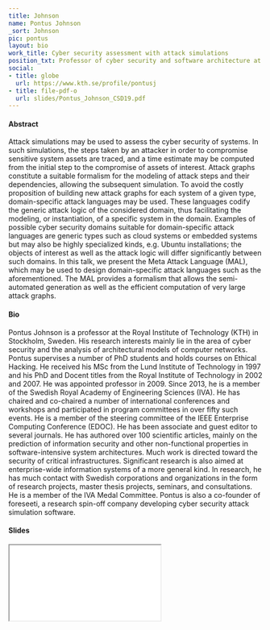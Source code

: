 ```yaml
---
title: Johnson
name: Pontus Johnson
_sort: Johnson
pic: pontus
layout: bio
work_title: Cyber security assessment with attack simulations
position_txt: Professor of cyber security and software architecture at KTH
social:
- title: globe
  url: https://www.kth.se/profile/pontusj
- title: file-pdf-o
  url: slides/Pontus_Johnson_CSD19.pdf
---
```


#### Abstract
Attack simulations may be used to assess the cyber security of systems. In such simulations, the steps taken by an attacker in order to compromise sensitive system assets are traced, and a time estimate may be computed from the initial step to the compromise of assets of interest. Attack graphs constitute a suitable formalism for the modeling of attack steps and their dependencies, allowing the subsequent simulation.
To avoid the costly proposition of building new attack graphs for each system of a given type, domain-specific attack languages may be used. These languages codify the generic attack logic of the considered domain, thus facilitating the modeling, or instantiation, of a specific system in the domain. Examples of possible cyber security domains suitable for domain-specific attack languages are generic types such as cloud systems or embedded systems but may also be highly specialized kinds, e.g. Ubuntu installations; the objects of interest as well as the attack logic will differ significantly between such domains.
In this talk, we present the Meta Attack Language (MAL), which may be used to design domain-specific attack languages such as the aforementioned. The MAL provides a formalism that allows the semi-automated generation as well as the efficient computation of very large attack graphs. 

#### Bio
Pontus Johnson is a professor at the Royal Institute of Technology (KTH) in Stockholm, Sweden. His research interests mainly lie in the area of cyber security and the analysis of architectural models of computer networks. Pontus supervises a number of PhD students and holds courses on Ethical Hacking. He received his MSc from the Lund Institute of Technology in 1997 and his PhD and Docent titles from the Royal Institute of Technology in 2002 and 2007. He was appointed professor in 2009. Since 2013, he is a member of the Swedish Royal Academy of Engineering Sciences (IVA). He has chaired and co-chaired a number of international conferences and workshops and participated in program committees in over fifty such events. He is a member of the steering committee of the IEEE Enterprise Computing Conference (EDOC). He has been associate and guest editor to several journals. He has authored over 100 scientific articles, mainly on the prediction of  information security and other non-functional properties in software-intensive system architectures. Much work is directed toward the security of critical infrastructures. Significant research is also aimed at enterprise-wide information systems of a more general kind. In research, he has much contact with Swedish corporations and organizations in the form of research projects, master thesis projects, seminars, and consultations. He is a member of the IVA Medal Committee. Pontus is also a co-founder of foreseeti, a research spin-off company developing cyber security attack simulation software. 

#### Slides
<iframe class="slides" src="pdf/web/viewer.html?file=/slides/Pontus_Johnson_CSD19.pdf"></iframe>
